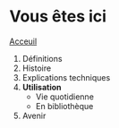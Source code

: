 # Vous êtes ici

[Acceuil](Introduction.md)

1. Définitions
2. Histoire
3. Explications techniques
4. **Utilisation**
   * Vie quotidienne
   * En bibliothèque
5. Avenir
